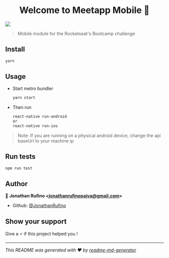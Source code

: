 <h1 align="center">Welcome to Meetapp Mobile 👋</h1>
<p>
  <img src="https://img.shields.io/badge/version-1.0.0-blue.svg?cacheSeconds=2592000" />
</p>

> Mobile module for the Rocketseat&#39;s Bootcamp challenge

## Install

```sh
yarn
```

## Usage

- Start metro bundler

  ```sh
  yarn start
  ```

- Then run

  ```sh
  react-native run-android
  or
  react-native run-ios
  ```

> Note: If you are running on a physical android device, change the api baseUrl to your machine ip

## Run tests

```sh
npm run test
```

## Author

👤 **Jonathan Rufino &lt;jonathanrufinopaiva@gmail.com&gt;**

* Github: [@JonathanRufino](https://github.com/JonathanRufino)

## Show your support

Give a ⭐️ if this project helped you !

***
_This README was generated with ❤️ by [readme-md-generator](https://github.com/kefranabg/readme-md-generator)_
